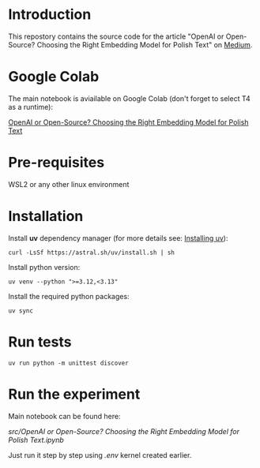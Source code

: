 # Introduction

This repostory contains the source code for the article "OpenAI or Open-Source? Choosing the Right Embedding Model for Polish Text" on [Medium](https://medium.com/).

# Google Colab

The main notebook is aviailable on Google Colab (don't forget to select T4 as a runtime):

[OpenAI or Open-Source? Choosing the Right Embedding Model for Polish Text](https://colab.research.google.com/drive/1odBFSu7XftsYlDvLZaXjY4nkaAfAupye#scrollTo=yMdlgBTLZeR-)

# Pre-requisites
WSL2 or any other linux environment

# Installation

Install **uv** dependency manager (for more details see: [Installing uv](https://docs.astral.sh/uv/getting-started/installation/)):
```
curl -LsSf https://astral.sh/uv/install.sh | sh
```

Install python version:

```
uv venv --python ">=3.12,<3.13"
```

Install the required python packages:
```
uv sync
```

# Run tests

```
uv run python -m unittest discover
```

# Run the experiment

Main notebook can be found here:

_src/OpenAI or Open-Source? Choosing the Right Embedding Model for Polish Text.ipynb_

Just run it step by step using _.env_ kernel created earlier.